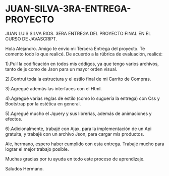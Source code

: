 # JUAN-SILVA-3RA-ENTREGA-PROYECTO

JUAN LUIS SILVA RIOS. 3ERA ENTREGA DEL PROYECTO FINAL EN EL CURSO DE JAVASCRIPT.

Hola Alejandro. Amigo te envío mi Tercera Entrega del proyecto.
Te comento todo lo que realicé.
De acuerdo a la rúbrica de evaluación, realicé:

1).Pulí la codificación en todos mis códigos, ya que tengo varios archivos, tanto de js como de Json para un mayor orden visual.

2).Contruí toda la estructura y el estilo final de mi Carrito de Compras.

3).Agregué además las interfaces con el Html.

4).Agregué varias reglas de estilo (como lo suguería la entrega) con Css y Bootstrap por la estética en general.

5).Agregué mucho el Jquery y sus librerías, además de animaciones y efectos.

6).Adicionalmente, trabajé con Ajax, para la implementación de un Api gratuita, y trabajé con un archivo Json, para cargar mis productos.


Ale, hermano, espero haber cumplido con esta entrega. Trabajé mucho para lograr el mejor trabajo posible.

Muchas gracias por tu ayuda en todo este proceso de aprendizaje. 

Saludos Hermano.
